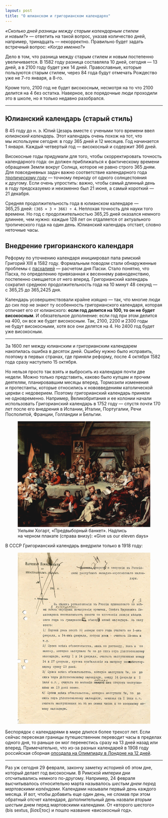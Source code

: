 ```yaml
---
layout: post
title: "О юлианском и григорианском календарях"
---
```


<p class="headline"><em>«Сколько дней разницы между старым календарным стилем и новым?»</em> — ответить на такой вопрос, указав количество дней, например, тринадцать — некорректно. Правильно будет задать встречный вопрос: <em>«Когда именно?»</em></p>

Дело в том, что разница между старым стилем и новым постепенно увеличивается. В 1582 году разница составляла 10 дней, сегодня — 13 дней, а в 2100 году будет уже 14 дней. Православные, которые пользуются старым стилем, через 84 года будут отмечать Рождество уже не 7-го января, а 8-го.

Кроме того, 2100 год не будет високосным, несмотря на то что 2100 делится на 4 без остатка. Наверное, все порядочные люди проходили это в школе, но я только недавно разобрался.

<!-- more -->

* * *

Юлианский календарь (старый стиль)
---

В 45 году до н. э. Юлий Цезарь вместе с учеными того времени ввел _юлианский календарь._ Этот календарь очень похож на тот, что мы используем сегодня: в году 365 дней и 12 месяцев. Год начинается 1 января. Каждый четвертый год — високосный и содержит 366 дней.

<div class="serious-thing">Високосные годы придумали для того, чтобы скорректировать точность календарного года: он должен приближаться к фактическому времени обращения Земли вокруг Солнца, которое не равно строго 365 дням. Для повседневных задач важно соответствие календарного года <a href="https://ru.wikipedia.org/wiki/%D0%A2%D1%80%D0%BE%D0%BF%D0%B8%D1%87%D0%B5%D1%81%D0%BA%D0%B8%D0%B9_%D0%B3%D0%BE%D0%B4"><em>тропическому году</em></a> — точному периоду от одного солнцестояния к другому. Если очень упростить: важно, чтобы самый длинный день в году предсказуемо и неизменно был 21 июня, а самый короткий — 21 декабря.</div>

Средняя продолжительность года в юлианском календаре — 365,25 дней: <code>(365&thinsp;×&thinsp;3&thinsp;+&thinsp;366)&thinsp;÷&thinsp;4</code>. Неплохая точность для науки того времени. Но год с продолжительностью 365,25 дней оказался немного длиннее, чем нужно: каждые 128 лет он отдаляется от актуального тропического года на один день. Юлианский календарь отстает, словно неточные часы.

Внедрение григорианского календаря
---

Реформу по уточнению календаря инициировал папа римский Григорий XIII в 1582 году. Формальным поводом стали обнаруженные проблемы с <a href="https://ru.wikipedia.org/wiki/Пасхалия">пасхалией</a> — расчетом дня Пасхи. Стало понятно, что Пасха, по определению привязанная к весеннему равноденствию, постепенно смещается от него вперед. Григорианский календарь сократил среднюю продолжительность года на 10 минут 48 секунд — с 365,25 до 365,2425 дня.

Календарь усовершенствовали крайне изящно — так, что многие люди до сих пор не знают ту особенность григорианского календаря, которая отличает его от юлианского: **если год делится на 100, то он не будет високосным**. И обязательное дополнение: если год при этом делится на 400, он все же будет високосным. Так, 2100, 2200 и 2300 годы не будут високосными, хотя все они делятся на 4. Но 2400 год будет уже високосным.


* * *

За 1600 лет между юлианским и григорианским календарем накопилась ошибка в десяток дней. Ошибку нужно было исправить, поэтому в первых странах, где приняли реформу, после 4 октября 1582 года сразу наступило 15 октября.

Но нельзя просто так взять и выбросить из календаря почти две недели. Можно только представить, каково было купцам и прочим деятелям, планировавшим месяцы вперед.<!--  Да и простым консерваторам подобные изменения не по нраву: были люди, выходившие на забастовки с лозунгами о том, что правительство сократило им жизнь. --> Тормозили изменения и протестанты, которые относились к нововведениям католической церкви с недоверием. Поэтому григорианский календарь приняли не одновременно. Например, Великобритания и ее колонии начали использовать Григорианский календарь в 1752 году — спустя почти 170 лет после его внедрения в Испании, Италии, Португалии, Речи Посполитой, Франции, Голландии и Бельгии.

<figure class="out-of-width-960">
  <img src="/i/calendars/hoggarth.jpg">
  <figcaption>Уильям Хогарт, «Предвыборный банкет». Надпись на черном плакате (справа внизу): «Give us our eleven days»</figcaption>
</figure>

В СССР Григорианский календарь внедрили только в 1918 году:

<figure>
  <img src="/i/calendars/ussr-2.jpg">
</figure>

Беспорядок с календарями в мире длился более трехсот лет. Если сейчас пересекая границы путешественник переводит часы в пределах одного дня, то раньше он мог перенестись сразу на 13 дней назад или вперед. Примечательно, что из-за разных календарей в 1908 году российская сборная <a href="http://books.google.co.uk/books?id=pLQ1XTt6oxoC&pg=PA163&lpg=PA163&dq=1908+russian+olympic+team+late+calendar&source=bl&ots=tzeToSTTFF&sig=WSD9PCurYWtuPgcbwiJfcHhulok&hl=en&sa=X&ei=xuA2Up_RB8rB7AbI1IDIDA&ved=0CFkQ6AEwBQ#v=onepage&q=1908%20russian%20olympic%20team%20late%20calendar&f=false">опоздала на Олимпиаду в Лондоне на 12 дней</a>.

* * *

Раз уж сегодня 29 февраля, закончу заметку историей об этом дне, который делает год високосным. В Римской империи дни отсчитывались немного по-другому. Например, 24 февраля высчитывалось относительно марта называлось _шестым днем перед мартовскими калéндами_. Календами называли первый день каждого месяца. И вот, чтобы добавить еще один день, не сломав при этом обратный отсчет календаря, дополнительный день назвали _вторым шестым_ днем перед мартовскими календами. От «второго шестого» (bis sextus, βίσεξτος) и пошло название «високосный год».